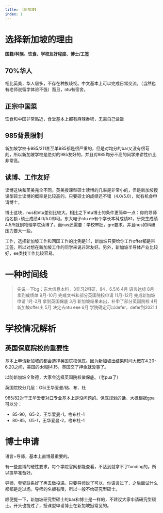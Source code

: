 ```yaml
---
title: 【新加坡】
index: 1
---
```


# 选择新加坡的理由

**国籍/种族、饮食、学校友好程度、博士/工签**

## 70%华人

相比英美，华人居多，不存在种族歧视。中文基本上可以完成日常交流。（当然也有老师说留学体验不强）而且，ntu有宿舍。

## 正宗中国菜

饮食和中国非常贴近，食堂基本上都有麻辣香锅，无需自己做饭

## 985背景限制

新加坡学校卡985/211甚至单985都是很严重的，但是对均分的bar又没有很苛刻，所以新加坡学校是绝对的985友好的，并且对985均分不高的同学来讲性价比非常高。

## 读博、工作友好

读博这块和英美完全不同。英美授课型硕士读博的几率是非常小的，但是新加坡授课型硕士读博的概率是比较高的。只要硕士的成绩还不错（4.0/5.0），就有机会申请博士。

博士这块，nus和ntu差别比较大。相比之下ntu博士的条件更简单一点：你的导师给名额+硕士成绩4.0/5.0即可。东大电子ntu ee有个学长本科成绩81，研究生成绩4.5/5就到物理学院读博了。而nus还需要：学校审批，gre要求。并且nus的科研压力要大一些。

工作，选择新加坡工作和回国工作的比例是1:1，新加坡只要给你工作offer都是带工签，所以对想在新加坡工作的同学来说非常友好。另外，新加坡半导体产业比较好，ee类找工作比较容易。

# 一种时间线

> 先说一下bg：东大信息本科，3实习2科研，84，6.5/6  4月 语言达标 8月 拿到成绩单 9月-10月 完成文书和部分英国院校申请 11月-12月 完成新加坡申请 1月-2月 拿到英国保底 3月 新加坡结果未出，补申了部分英国院校 4月 新加坡offer出 5月 决定去ntu eee 6月 学院确定可以defer，defer到2021.1

# 学校情况解析

## 英国保底院校的重要性

基本上申请新加坡的都会选择英国院校保底。因为新加坡出结果时间大概在4.20-6.20之间，美国的ddl是4.15，英国交了押金就没事了。

以防新加坡全聚德，大家会选择英国院校做保底。（老pua了）

英国院校分几层：G5/王华爱曼/格、布、杜

985/82对于王华爱曼对口专业基本上是没问题的。保底规划的话，大概根据gpa可以分：

- 85-90，G5-2，王华爱曼-1，格布杜-1
- 80-85，G5-1，王华爱曼-2，格布杜-1

# 博士申请

语言+导师，基本上直博最重要的。

有一些直博的硬性要求，每个学院官网都能查看，不达到就拿不了funding的，所以提早准备好。

导师，套瓷联系好了再去做投递。只要导师说了可以，你语言过了，之后面试什么都都是走过场。导师的名额有限，所以一般不给研究型硕士。

顺便提一下，新加坡研究型硕士的bar和博士是一样的，不建议大家申请研究型硕士。开头也提过了，授课型申请博士在新加坡挺常见的。